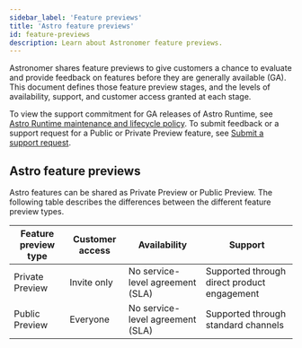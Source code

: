 ```yaml
---
sidebar_label: 'Feature previews'
title: 'Astro feature previews'
id: feature-previews
description: Learn about Astronomer feature previews.
---
```


Astronomer shares feature previews to give customers a chance to evaluate and provide feedback on features before they are generally available (GA). This document defines those feature preview stages, and the levels of availability, support, and customer access granted at each stage.

To view the support commitment for GA releases of Astro Runtime, see [Astro Runtime maintenance and lifecycle policy](runtime-version-lifecycle-policy.md). To submit feedback or a support request for a Public or Private Preview feature, see [Submit a support request](astro-support.md).

## Astro feature previews

Astro features can be shared as Private Preview or Public Preview. The following table describes the differences between the different feature preview types.

| Feature preview type | Customer access | Availability                     | Support                                                                                                                                                                                                   |
| -------------------- | --------------- | -------------------------------- | --------------------------------------------------------------------------------------------------------------------------------------------------------------------------------------------------------- |
| Private Preview      | Invite only     | No service-level agreement (SLA) | Supported through direct product engagement                                                                                                                          |
| Public Preview       | Everyone        | No service-level agreement (SLA) | Supported through standard channels |